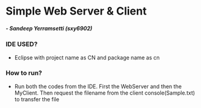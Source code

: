 # Simple Web Server & Client

##### - Sandeep Yerramsetti (sxy6902)

### IDE USED?

- Eclipse with project name as CN and package name as cn

### How to run? 

- Run both the codes from the IDE. First the WebServer and then the MyClient. Then request the filename from the client console(Sample.txt) to transfer the file
